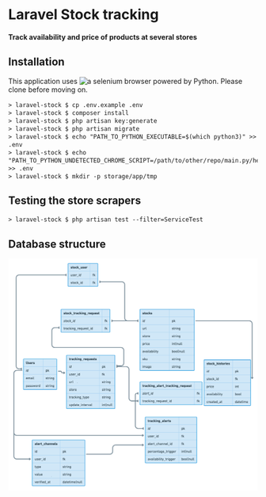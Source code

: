 # Laravel Stock tracking
#### Track availability and price of products at several stores

## Installation
This application uses ![a selenium browser powered by Python](https://github.com/XbNz/python-selenium). Please clone before moving on.

```shell
> laravel-stock $ cp .env.example .env
> laravel-stock $ composer install
> laravel-stock $ php artisan key:generate
> laravel-stock $ php artisan migrate
> laravel-stock $ echo "PATH_TO_PYTHON_EXECUTABLE=$(which python3)" >> .env
> laravel-stock $ echo "PATH_TO_PYTHON_UNDETECTED_CHROME_SCRIPT=/path/to/other/repo/main.py/here" >> .env
> laravel-stock $ mkdir -p storage/app/tmp
```

## Testing the store scrapers
```shell
> laravel-stock $ php artisan test --filter=ServiceTest
```

## Database structure
![img.png](Art/img.png)

